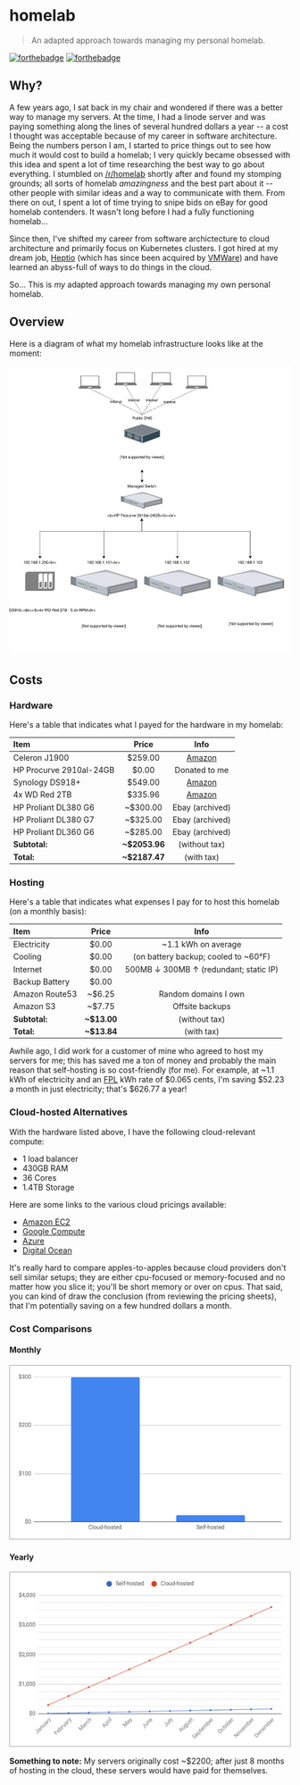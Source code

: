 # homelab

> An adapted approach towards managing my personal homelab.

[![forthebadge](http://forthebadge.com/images/badges/built-with-love.svg)](http://forthebadge.com) [![forthebadge](http://forthebadge.com/images/badges/powered-by-electricity.svg)](http://forthebadge.com)

## Why?

A few years ago, I sat back in my chair and wondered if there was a better way to manage my servers. At the time, I had a linode server and was paying something along the lines of several hundred dollars a year -- a cost I thought was acceptable because of my career in software architecture. Being the numbers person I am, I started to price things out to see how much it would cost to build a homelab; I very quickly became obsessed with this idea and spent a lot of time researching the best way to go about everything. I stumbled on [/r/homelab](https://www.reddit.com/r/homelab) shortly after and found my stomping grounds; all sorts of homelab *amazingness* and the best part about it -- other people with similar ideas and a way to communicate with them. From there on out, I spent a lot of time trying to snipe bids on eBay for good homelab contenders. It wasn't long before I had a fully functioning homelab...

Since then, I've shifted my career from software archictecture to cloud architecture and primarily focus on Kubernetes clusters. I got hired at my dream job, [Heptio](https://heptio.com) (which has since been acquired by [VMWare](https://www.vmware.com/)) and have learned an abyss-full of ways to do things in the cloud.

So... This is *my* adapted approach towards managing my own personal homelab.

## Overview

Here is a diagram of what my homelab infrastructure looks like at the moment:

![Infrastructure Diagram](./documentation/images/homelab-architecture.svg)

## Costs

### Hardware

Here's a table that indicates what I payed for the hardware in my homelab:

| Item | Price | Info |
|:-----|:-----:|:----:|
| Celeron J1900 | $259.00 | [Amazon](https://www.amazon.com/Firewall-Micro-Appliance-Gigabit-Celeron/dp/B01AJEJG1A/ref=sr_1_2?keywords=the+vault+celeron&qid=1553012352&s=gateway&sr=8-2) |
| HP Procurve 2910al-24GB | $0.00 | Donated to me |
| Synology DS918+ | $549.00 | [Amazon](https://www.amazon.com/Synology-bay-DiskStation-DS918-Diskless/dp/B075N1Z9LT/ref=sr_1_1?crid=1MU0G2O2EJUOU&keywords=synology+ds918%2B&qid=1553012453&s=gateway&sprefix=synology+ds%2Caps%2C151&sr=8-1) |
| 4x WD Red 2TB | $335.96 | [Amazon](https://www.amazon.com/gp/product/B008JJLZ7G/ref=ppx_yo_dt_b_asin_title_o00_s00?ie=UTF8&psc=1) |
| HP Proliant DL380 G6 | ~$300.00 | Ebay (archived) |
| HP Proliant DL380 G7 | ~$325.00 | Ebay (archived) |
| HP Proliant DL360 G6 | ~$285.00 | Ebay (archived) |
| **Subtotal:** | **~$2053.96** | (without tax) |
| **Total:** | **~$2187.47** | (with tax) |

### Hosting

Here's a table that indicates what expenses I pay for to host this homelab (on a monthly basis):

| Item | Price | Info |
|:-----|:-----:|:----:|
| Electricity | $0.00 | ~1.1 kWh on average |
| Cooling | $0.00 | (on battery backup; cooled to ~60°F) |
| Internet | $0.00 | 500MB &darr; 300MB &uarr; (redundant; static IP) |
| Backup Battery | $0.00 | |
| Amazon Route53 | ~$6.25 | Random domains I own |
| Amazon S3 | ~$7.75 | Offsite backups
| **Subtotal:** | **~$13.00** | (without tax) |
| **Total:** | **~$13.84** | (with tax)

Awhile ago, I did work for a customer of mine who agreed to host my servers for me; this has saved me a ton of money and probably the main reason that self-hosting is so cost-friendly (for me). For example, at ~1.1 kWh of electricity and an [FPL](https://www.fpl.com/) kWh rate of $0.065 cents, I'm saving $52.23 a month in just electricity; that's $626.77 a year!

### Cloud-hosted Alternatives

With the hardware listed above, I have the following cloud-relevant compute:

* 1 load balancer
* 430GB RAM
* 36 Cores
* 1.4TB Storage

Here are some links to the various cloud pricings available:

* [Amazon EC2](https://aws.amazon.com/ec2/pricing/on-demand/)
* [Google Compute](https://cloud.google.com/compute/pricing)
* [Azure](https://azure.microsoft.com/en-us/pricing/details/virtual-machines/linux/)
* [Digital Ocean](https://www.digitalocean.com/pricing/)

It's really hard to compare apples-to-apples because cloud providers don't sell similar setups; they are either cpu-focused or memory-focused and no matter how you slice it; you'll be short memory or over on cpus. That said, you can kind of draw the conclusion (from reviewing the pricing sheets), that I'm potentially saving on a few hundred dollars a month.

### Cost Comparisons

#### Monthly

![Monthly cost comparison](./documentation/images/monthly-cost-comparison.png)

#### Yearly

![Yearly cost comparison](./documentation/images/yearly-cost-comparison.png)

**Something to note:** My servers originally cost ~$2200; after just 8 months of hosting in the cloud, these servers would have paid for themselves.
